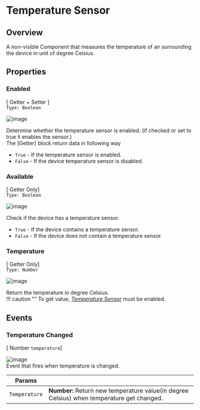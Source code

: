 # Temperature Sensor

## Overview
  
A non-visible Component that measures the temperature of air surrounding the device in unit of degree Celsius.

  
## Properties

  

### Enabled   
\[ Getter + Setter \]  
`Type: Boolean`       

![image](url)  

Determine whether the temperature sensor is enabled. (if checked or set to true it enables the sensor.)  
The [Getter] block return data in following way  


* `True` - If the temperature sensor is enabled. 
* `False` - If the device temperature sensor is disabled. 

### Available 
\[ Getter Only\]  
`Type: Boolean`       
  
![image](url)   

Check if the device has a temperature sensor. 
* `True` - If the device contains a temperature sensor. 
* `False` - If the device does not contain a temperature sensor. 




### Temperature 
\[ Getter Only\]  
`Type: Number`      
  
![image](url)   

Return the temperature in degree Celsius.   
!!! caution "" 
  To get value, _[Temperature Sensor](#overview)_ must be enabled.  
## Events  
### Temperature Changed  
\[ Number `temperature`\]   
  
![image](url)  
Event that fires when temperature is changed.  

Params           |  []()       
---------------- | ------- 
`Temperature`          | **Number:**  Return new temperature value(in degree Celsius) when temperature get changed.
